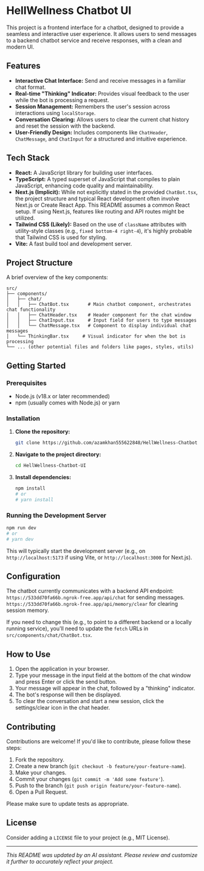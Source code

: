 # HellWellness Chatbot UI

This project is a frontend interface for a chatbot, designed to provide a seamless and interactive user experience. It allows users to send messages to a backend chatbot service and receive responses, with a clean and modern UI.

## Features

*   **Interactive Chat Interface:** Send and receive messages in a familiar chat format.
*   **Real-time "Thinking" Indicator:** Provides visual feedback to the user while the bot is processing a request.
*   **Session Management:** Remembers the user's session across interactions using `localStorage`.
*   **Conversation Clearing:** Allows users to clear the current chat history and reset the session with the backend.
*   **User-Friendly Design:** Includes components like `ChatHeader`, `ChatMessage`, and `ChatInput` for a structured and intuitive experience.

## Tech Stack

*   **React:** A JavaScript library for building user interfaces.
*   **TypeScript:** A typed superset of JavaScript that compiles to plain JavaScript, enhancing code quality and maintainability.
*   **Next.js (Implicit):** While not explicitly stated in the provided `ChatBot.tsx`, the project structure and typical React development often involve Next.js or Create React App. This README assumes a common React setup. If using Next.js, features like routing and API routes might be utilized.
*   **Tailwind CSS (Likely):** Based on the use of `className` attributes with utility-style classes (e.g., `fixed bottom-4 right-4`), it's highly probable that Tailwind CSS is used for styling.
*   **Vite:** A fast build tool and development server.

## Project Structure

A brief overview of the key components:

```
src/
├── components/
│   ├── chat/
│   │   ├── ChatBot.tsx       # Main chatbot component, orchestrates chat functionality
│   │   ├── ChatHeader.tsx    # Header component for the chat window
│   │   ├── ChatInput.tsx     # Input field for users to type messages
│   │   └── ChatMessage.tsx   # Component to display individual chat messages
│   └── ThinkingBar.tsx     # Visual indicator for when the bot is processing
└── ... (other potential files and folders like pages, styles, utils)
```

## Getting Started

### Prerequisites

*   Node.js (v18.x or later recommended)
*   npm (usually comes with Node.js) or yarn

### Installation

1.  **Clone the repository:**
    ```bash
    git clone https://github.com/azamkhan555622848/HellWellness-Chatbot-UI.git
    ```
2.  **Navigate to the project directory:**
    ```bash
    cd HellWellness-Chatbot-UI
    ```
3.  **Install dependencies:**
    ```bash
    npm install
    # or
    # yarn install
    ```

### Running the Development Server

```bash
npm run dev
# or
# yarn dev
```
This will typically start the development server (e.g., on `http://localhost:5173` if using Vite, or `http://localhost:3000` for Next.js).

## Configuration

The chatbot currently communicates with a backend API endpoint:
`https://533dd70fa66b.ngrok-free.app/api/chat` for sending messages.
`https://533dd70fa66b.ngrok-free.app/api/memory/clear` for clearing session memory.

If you need to change this (e.g., to point to a different backend or a locally running service), you'll need to update the `fetch` URLs in `src/components/chat/ChatBot.tsx`.

## How to Use

1.  Open the application in your browser.
2.  Type your message in the input field at the bottom of the chat window and press Enter or click the send button.
3.  Your message will appear in the chat, followed by a "thinking" indicator.
4.  The bot's response will then be displayed.
5.  To clear the conversation and start a new session, click the settings/clear icon in the chat header.

## Contributing

Contributions are welcome! If you'd like to contribute, please follow these steps:

1.  Fork the repository.
2.  Create a new branch (`git checkout -b feature/your-feature-name`).
3.  Make your changes.
4.  Commit your changes (`git commit -m 'Add some feature'`).
5.  Push to the branch (`git push origin feature/your-feature-name`).
6.  Open a Pull Request.

Please make sure to update tests as appropriate.

## License

Consider adding a `LICENSE` file to your project (e.g., MIT License).

---

*This README was updated by an AI assistant. Please review and customize it further to accurately reflect your project.*
